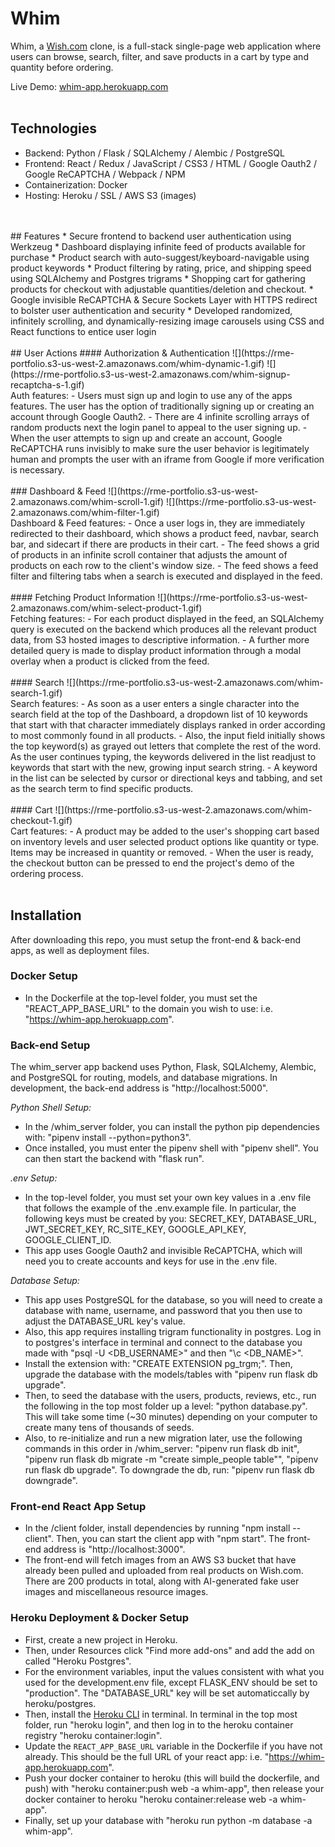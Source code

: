 # Whim
Whim, a [Wish.com](https://whim-app.herokuapp.com/) clone, is a full-stack single-page web application where users can browse, search, filter, and save products in a cart by type and quantity before ordering.

Live Demo: [whim-app.herokuapp.com](https://whim-app.herokuapp.com/)
<br />
<br />
## Technologies
* Backend: Python / Flask / SQLAlchemy / Alembic / PostgreSQL
* Frontend: React / Redux / JavaScript / CSS3 / HTML / Google Oauth2 / Google ReCAPTCHA / Webpack / NPM
* Containerization: Docker
* Hosting: Heroku / SSL / AWS S3 (images)
<br />
<br />
## Features
* Secure frontend to backend user authentication using Werkzeug
* Dashboard displaying infinite feed of products available for purchase
* Product search with auto-suggest/keyboard-navigable using product keywords
* Product filtering by rating, price, and shipping speed using SQLAlchemy and Postgres trigrams
* Shopping cart for gathering products for checkout with adjustable quantities/deletion and checkout.
* Google invisible ReCAPTCHA & Secure Sockets Layer with HTTPS redirect to bolster user authentication and security
* Developed randomized, infinitely scrolling, and dynamically-resizing image carousels using CSS and React functions to entice user login
<br />
<br />
## User Actions
#### Authorization & Authentication
![](https://rme-portfolio.s3-us-west-2.amazonaws.com/whim-dynamic-1.gif)
![](https://rme-portfolio.s3-us-west-2.amazonaws.com/whim-signup-recaptcha-s-1.gif)
<br />
Auth features:
- Users must sign up and login to use any of the apps features.  The user has the option of traditionally signing up or creating an account through Google Oauth2.  
- There are 4 infinite scrolling arrays of random products next the login panel to appeal to the user signing up.  
- When the user attempts to sign up and create an account, Google ReCAPTCHA runs invisibly to make sure the user behavior is legitimately human and prompts the user with an iframe from Google if more verification is necessary.
<br />
<br />
### Dashboard & Feed
![](https://rme-portfolio.s3-us-west-2.amazonaws.com/whim-scroll-1.gif)
![](https://rme-portfolio.s3-us-west-2.amazonaws.com/whim-filter-1.gif)
<br />
Dashboard & Feed features:
- Once a user logs in, they are immediately redirected to their dashboard, which shows a product feed, navbar, search bar, and sidecart if there are products in their cart. 
- The feed shows a grid of products in an infinite scroll container that adjusts the amount of products on each row to the client's window size.  
- The feed shows a feed filter and filtering tabs when a search is executed and displayed in the feed.
<br />
<br />
#### Fetching Product Information
![](https://rme-portfolio.s3-us-west-2.amazonaws.com/whim-select-product-1.gif)
<br />
Fetching features:
- For each product displayed in the feed, an SQLAlchemy query is executed on the backend which produces all the relevant product data, from S3 hosted images to descriptive information.  
- A further more detailed query is made to display product information through a modal overlay when a product is clicked from the feed.
<br />
<br />
#### Search
![](https://rme-portfolio.s3-us-west-2.amazonaws.com/whim-search-1.gif)
<br />
Search features:
- As soon as a user enters a single character into the search field at the top of the Dashboard, a dropdown list of 10 keywords that start with that character immediately displays ranked in order according to most commonly found in all products.  
- Also, the input field initially shows the top keyword(s) as grayed out letters that complete the rest of the word.  As the user continues typing, the keywords delivered in the list readjust to keywords that start with the new, growing input search string.  
- A keyword in the list can be selected by cursor or directional keys and tabbing, and set as the search term to find specific products.
<br />
<br />
#### Cart
![](https://rme-portfolio.s3-us-west-2.amazonaws.com/whim-checkout-1.gif)
<br />
Cart features:
- A product may be added to the user's shopping cart based on inventory levels and user selected product options like quantity or type.  Items may be increased in quantity or removed.  
- When the user is ready, the checkout button can be pressed to end the project's demo of the ordering process.
<br />
<br />

## Installation
After downloading this repo, you must setup the front-end & back-end apps, as well as deployment files.
### Docker Setup
- In the Dockerfile at the top-level folder, you must set the "REACT_APP_BASE_URL" to the domain you wish to use: i.e. "https://whim-app.herokuapp.com".

### Back-end Setup
The whim_server app backend uses Python, Flask, SQLAlchemy, Alembic, and PostgreSQL for routing, models, and database migrations.  In development, the back-end address is "http://localhost:5000".

*Python Shell Setup:*
- In the /whim_server folder, you can install the python pip dependencies with: "pipenv install --python=python3".
- Once installed, you must enter the pipenv shell with "pipenv shell".  You can then start the backend with "flask run".

*.env Setup:*
- In the top-level folder, you must set your own key values in a .env file that follows the example of the .env.example file.  In particular, the following keys must be created by you: SECRET_KEY, DATABASE_URL, JWT_SECRET_KEY, RC_SITE_KEY, GOOGLE_API_KEY, GOOGLE_CLIENT_ID.  
- This app uses Google Oauth2 and invisible ReCAPTCHA, which will need you to create accounts and keys for use in the .env file.

*Database Setup:* 
- This app uses PostgreSQL for the database, so you will need to create a database with name, username, and password that you then use to adjust the DATABASE_URL key's value.  
- Also, this app requires installing trigram functionality in postgres.  Log in to postgres's interface in terminal and connect to the database you made with "psql -U <DB_USERNAME>" and then "\c <DB_NAME>".  
- Install the extension with: "CREATE EXTENSION pg_trgm;".   Then, upgrade the database with the models/tables with "pipenv run flask db upgrade".
- Then, to seed the database with the users, products, reviews, etc., run the following in the top most folder up a level: "python database.py".  This will take some time (~30 minutes) depending on your computer to create many tens of thousands of seeds.  
- Also, to re-initialize and run a new migration later, use the following commands in this order in /whim_server: "pipenv run flask db init", "pipenv run flask db migrate -m "create simple_people table"", "pipenv run flask db upgrade".  To downgrade the db, run: "pipenv run flask db downgrade".

### **Front-end React App Setup**
- In the /client folder, install dependencies by running "npm install --client".  Then, you can start the client app with "npm start".  The front-end address is "http://localhost:3000".  
- The front-end will fetch images from an AWS S3 bucket that have already been pulled and uploaded from real products on Wish.com.  There are 200 products in total, along with AI-generated fake user images and miscellaneous resource images.

### **Heroku Deployment & Docker Setup**
- First, create a new project in Heroku.  
- Then, under Resources click "Find more add-ons" and add the add on called "Heroku Postgres".  
- For the environment variables, input the values consistent with what you used for the development.env file, except FLASK_ENV should be set to "production".  The "DATABASE_URL" key will be set automaticcally by heroku/postgres.  
- Then, install the [Heroku CLI](https://devcenter.heroku.com/articles/heroku-command-line) in terminal.  In terminal in the top most folder, run "heroku login", and then log in to the heroku container registry "heroku container:login".  
- Update the `REACT_APP_BASE_URL` variable in the Dockerfile if you have not already.  This should be the full URL of your react app: i.e. "https://whim-app.herokuapp.com".  
- Push your docker container to heroku (this will build the dockerfile, and push) with "heroku container:push web -a whim-app", then release your docker container to heroku "heroku container:release web -a whim-app".  
- Finally, set up your database with "heroku run python -m database -a whim-app".